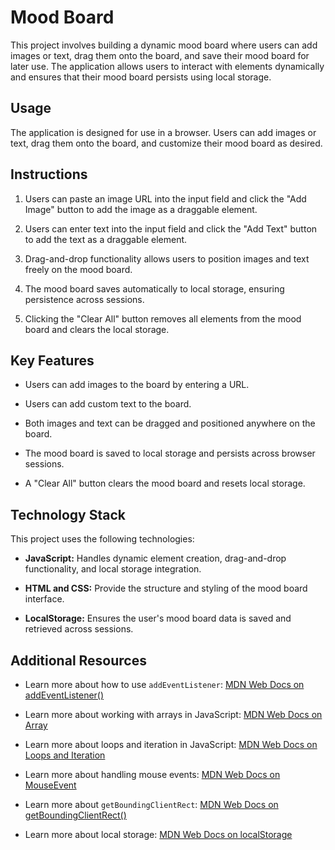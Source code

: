# Mood Board

This project involves building a dynamic mood board where users can add images or text, drag them onto the board, and save their mood board for later use. The application allows users to interact with elements dynamically and ensures that their mood board persists using local storage.

## Usage

The application is designed for use in a browser. Users can add images or text, drag them onto the board, and customize their mood board as desired.

## Instructions

1. Users can paste an image URL into the input field and click the "Add Image" button to add the image as a draggable element.

2. Users can enter text into the input field and click the "Add Text" button to add the text as a draggable element.

3. Drag-and-drop functionality allows users to position images and text freely on the mood board.

4. The mood board saves automatically to local storage, ensuring persistence across sessions.

5. Clicking the "Clear All" button removes all elements from the mood board and clears the local storage.

## Key Features

* Users can add images to the board by entering a URL.

* Users can add custom text to the board.

* Both images and text can be dragged and positioned anywhere on the board.

* The mood board is saved to local storage and persists across browser sessions.

* A "Clear All" button clears the mood board and resets local storage.

## Technology Stack

This project uses the following technologies:

* **JavaScript:** Handles dynamic element creation, drag-and-drop functionality, and local storage integration.

* **HTML and CSS:** Provide the structure and styling of the mood board interface.

* **LocalStorage:** Ensures the user's mood board data is saved and retrieved across sessions.

## Additional Resources

* Learn more about how to use `addEventListener`: [MDN Web Docs on addEventListener()](https://developer.mozilla.org/en-US/docs/Web/API/EventTarget/addEventListener)

* Learn more about working with arrays in JavaScript: [MDN Web Docs on Array](https://developer.mozilla.org/en-US/docs/Web/JavaScript/Reference/Global_Objects/Array)

* Learn more about loops and iteration in JavaScript: [MDN Web Docs on Loops and Iteration](https://developer.mozilla.org/en-US/docs/Web/JavaScript/Guide/Loops_and_iteration)

* Learn more about handling mouse events: [MDN Web Docs on MouseEvent](https://developer.mozilla.org/en-US/docs/Web/API/MouseEvent)

* Learn more about `getBoundingClientRect`: [MDN Web Docs on getBoundingClientRect()](https://developer.mozilla.org/en-US/docs/Web/API/Element/getBoundingClientRect)

* Learn more about local storage: [MDN Web Docs on localStorage](https://developer.mozilla.org/en-US/docs/Web/API/Window/localStorage)
